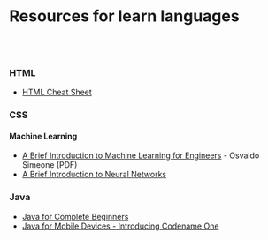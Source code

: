 # Resources for learn languages
<br><br>

### HTML
- [HTML Cheat Sheet](https://digital.com/tools/html-cheatsheet/)


### CSS


#### Machine Learning

-  [A Brief Introduction to Machine Learning for Engineers](https://arxiv.org/pdf/1709.02840.pdf) - Osvaldo Simeone (PDF)
-  [A Brief Introduction to Neural Networks](http://www.dkriesel.com/en/science/neural_networks)

### Java

- [Java for Complete Beginners](http://courses.caveofprogramming.com/courses/java-for-complete-beginners)
- [Java for Mobile Devices - Introducing Codename One](https://codenameone.teachable.com/p/java-for-mobile-devices-introducing-codename-one)
